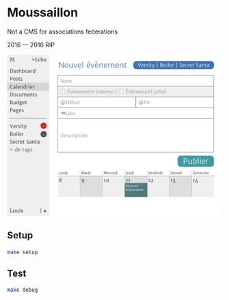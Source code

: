 # Moussaillon
Not a CMS for associations federations

2016 — 2016 RIP

![A proposed interface](newEvent.png)

## Setup

```sh
make setup
```

## Test

```sh
make debug
```

